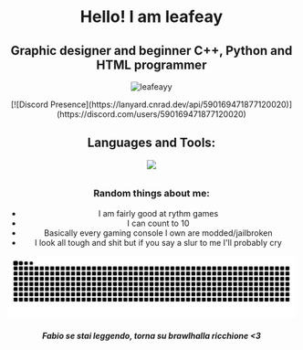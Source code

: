 <h1 align="center">Hello! I am leafeay</h1>
<h2 align="center">Graphic designer and beginner C++, Python and HTML programmer</h2>



<p align="center"> <img src="https://komarev.com/ghpvc/?username=leafeayy&label=Profile%20views&color=0e75b6&style=flat" alt="leafeayy" /> </p>



<div id="header" align="center">
[![Discord Presence](https://lanyard.cnrad.dev/api/590169471877120020)](https://discord.com/users/590169471877120020)


<h2 align="center">Languages and Tools:</h2>
<p align="center">
  <a href="https://skillicons.dev">
    <img src="https://skillicons.dev/icons?i=cpp,python,html,javascript,nodejs,discord,github,ae,figma,ai,ps,linux,windows,apple" />
  </a>
</p>

<h2 align="center"> 
<h3>Random things about me:</h3>
<ul>
        <li>I am fairly good at rythm games</li>
        <li>I can count to 10</li>
        <li>Basically every gaming console I own are modded/jailbroken</li>
        <li>I look all tough and shit but if you say a slur to me I'll probably cry</li>

</ul>

<img src="https://raw.githubusercontent.com/itzznicholas/itzznicholas/output/snake.svg" alt="Snake:)" />
  
</i>
</h2>
<h5>Fabio se stai leggendo, torna su brawlhalla ricchione <3</h5>
